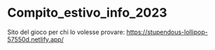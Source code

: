 # Compito_estivo_info_2023
Sito del gioco per chi lo volesse provare: https://stupendous-lollipop-57550d.netlify.app/